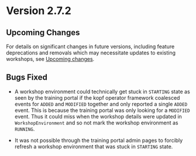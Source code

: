 Version 2.7.2
=============

Upcoming Changes
----------------

For details on significant changes in future versions, including feature
deprecations and removals which may necessitate updates to existing workshops,
see [Upcoming changes](upcoming-changes).

Bugs Fixed
----------

* A workshop environment could technically get stuck in `STARTING` state as seen
  by the training portal if the kopf operator framework coalesced events for
  `ADDED` and `MODIFIED` together and only reported a single `ADDED` event. This
  is because the training portal was only looking for a `MODIFIED` event. Thus
  it could miss when the workshop details were updated in `WorkshopEnvironment`
  and so not mark the workshop environment as `RUNNING`.

* It was not possible through the training portal admin pages to forcibly
  refresh a workshop environment that was stuck in `STARTING` state.
